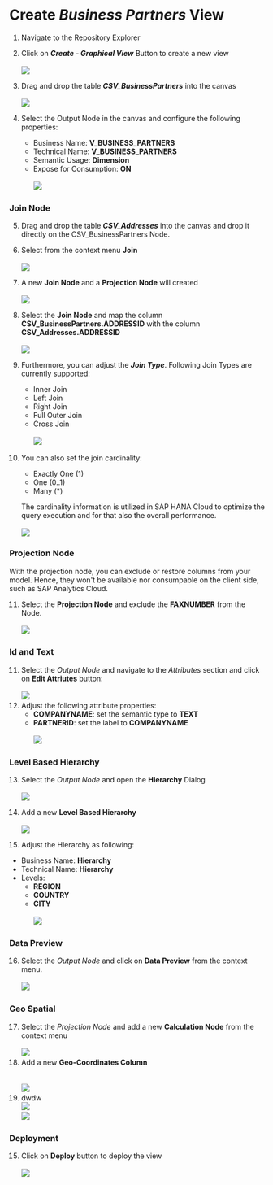 
# Create <i>Business Partners</i> View

1. Navigate to the Repository Explorer
2. Click on <b><i>Create - Graphical View</i></b> Button to create a new view
  <br><br>![](/exercises/ex2/images/create_in_repository_explorer.png)

3. Drag and drop the table <b><i>CSV_BusinessPartners</i></b> into the canvas
  <br><br>![](/exercises/ex3/images/create_business_partner_dimension_01.png)
  
4. Select the Output Node in the canvas and configure the following properties:
    - Business Name: <b>V_BUSINESS_PARTNERS</b>
    - Technical Name: <b>V_BUSINESS_PARTNERS</b>
    - Semantic Usage: <b>Dimension</b>
    - Expose for Consumption: <b>ON</b>
  <br><br>![](/exercises/ex3/images/create_business_partner_dimension_02.png)

### Join Node
5. Drag and drop the table <b><i>CSV_Addresses</i></b> into the canvas and drop it directly on the CSV_BusinessPartners Node.
6. Select from the context menu <b>Join</b>
  <br><br>![](/exercises/ex3/images/create_business_partner_dimension_03.png)

7. A new <b>Join Node</b> and a <b>Projection Node</b> will created
  <br><br>![](/exercises/ex3/images/create_business_partner_dimension_04.png)

8. Select the <b>Join Node</b> and map the column <b>CSV_BusinessPartners.ADDRESSID</b> with the column <b>CSV_Addresses.ADDRESSID</b>
  <br><br>![](/exercises/ex3/images/create_business_partner_dimension_16.png)

9. Furthermore, you can adjust the **<i>Join Type</i>**. Following Join Types are currently supported:
    - Inner Join
    - Left Join
    - Right Join
    - Full Outer Join 
    - Cross Join
      <br><br>![](/exercises/ex3/images/create_business_partner_dimension_18.png)

10. You can also set the join cardinality:
    - Exactly One (1)
    - One (0..1)
    - Many (*)
  
    The cardinality information is utilized in SAP HANA Cloud to optimize the query execution and for that also the overall performance.
    <br><br>![](/exercises/ex3/images/create_business_partner_dimension_17.png)

### Projection Node
With the projection node, you can exclude or restore columns from your model. Hence, they won't be available nor consumpable on the client side, such as SAP Analytics Cloud. 

11. Select the **Projection Node** and exclude the **FAXNUMBER** from the Node. 
 <br><br>![](/exercises/ex3/images/create_business_partner_dimension_19.png)

  
### Id and Text
11. Select the <i>Output Node</i> and navigate to the <i>Attributes</i> section and click on <b>Edit Attriutes</b> button:
  <br><br>![](/exercises/ex3/images/create_business_partner_dimension_05.png)
12. Adjust the following attribute properties:
    - <b>COMPANYNAME</b>: set the semantic type to <b>TEXT</b>
    - <b>PARTNERID</b>: set the label to <b>COMPANYNAME</b>
  <br><br>![](/exercises/ex3/images/create_business_partner_dimension_06.png)

### Level Based Hierarchy
13. Select the *Output Node* and open the **Hierarchy** Dialog
  <br><br>![](/exercises/ex3/images/create_business_partner_dimension_07.png)
14. Add a new **Level Based Hierarchy**  
  <br>![](/exercises/ex3/images/create_business_partner_dimension_08.png)
  
15. Adjust the Hierarchy as following: 
   - Business Name: <b>Hierarchy</b>
   - Technical Name: <b>Hierarchy</b>
   - Levels: 
      - **REGION**
      - **COUNTRY**
      - **CITY**
  <br><br>![](/exercises/ex3/images/create_business_partner_dimension_09.png)
### Data Preview
16. Select the *Output Node* and click on **Data Preview** from the context menu.
  <br><br>![](/exercises/ex3/images/create_business_partner_dimension_10.png)
  
### Geo Spatial
17. Select the *Projection Node* and add a new **Calculation Node** from the context menu
  <br><br>![](/exercises/ex3/images/create_business_partner_dimension_11.png)
18. Add a new **Geo-Coordinates Column**  
  <br><br>![](/exercises/ex3/images/create_business_partner_dimension_12.png)
19. dwdw
  <br>![](/exercises/ex3/images/create_business_partner_dimension_13.png)
  <br>![](/exercises/ex3/images/create_business_partner_dimension_14.png)
### Deployment
15. Click on <b>Deploy</b> button to deploy the view
  <br><br>![](/exercises/ex3/images/create_business_partner_dimension_15.png)
